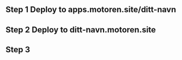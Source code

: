 ## Step 1 Deploy to apps.motoren.site/ditt-navn

## Step 2 Deploy to ditt-navn.motoren.site

## Step 3
